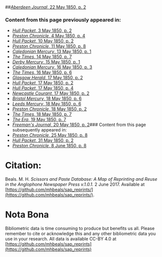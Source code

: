 ##[*Aberdeen Journal*, 22 May 1850, p. 2](https://mhbeals.github.io/sap_html/Aberdeen-Journal/Aberdeen-Journal-22-May-1850-p-2)

### Content from this page previously appeared in:
+ [*Hull Packet*, 3 May 1850, p. 2](https://mhbeals.github.io/sap_html/Hull-Packet/Hull-Packet-3-May-1850-p-2)
+ [*Preston Chronicle*, 4 May 1850, p. 4](https://mhbeals.github.io/sap_html/Preston-Chronicle/Preston-Chronicle-4-May-1850-p-4)
+ [*Hull Packet*, 10 May 1850, p. 2](https://mhbeals.github.io/sap_html/Hull-Packet/Hull-Packet-10-May-1850-p-2)
+ [*Preston Chronicle*, 11 May 1850, p. 8](https://mhbeals.github.io/sap_html/Preston-Chronicle/Preston-Chronicle-11-May-1850-p-8)
+ [*Caledonian Mercury*, 13 May 1850, p. 1](https://mhbeals.github.io/sap_html/Caledonian-Mercury/Caledonian-Mercury-13-May-1850-p-1)
+ [*The Times*, 14 May 1850, p. 7](https://mhbeals.github.io/sap_html/The-Times/The-Times-14-May-1850-p-7)
+ [*Derby Mercury*, 15 May 1850, p. 1](https://mhbeals.github.io/sap_html/Derby-Mercury/Derby-Mercury-15-May-1850-p-1)
+ [*Caledonian Mercury*, 16 May 1850, p. 3](https://mhbeals.github.io/sap_html/Caledonian-Mercury/Caledonian-Mercury-16-May-1850-p-3)
+ [*The Times*, 16 May 1850, p. 6](https://mhbeals.github.io/sap_html/The-Times/The-Times-16-May-1850-p-6)
+ [*Glasgow Herald*, 17 May 1850, p. 2](https://mhbeals.github.io/sap_html/Glasgow-Herald/Glasgow-Herald-17-May-1850-p-2)
+ [*Hull Packet*, 17 May 1850, p. 2](https://mhbeals.github.io/sap_html/Hull-Packet/Hull-Packet-17-May-1850-p-2)
+ [*Hull Packet*, 17 May 1850, p. 4](https://mhbeals.github.io/sap_html/Hull-Packet/Hull-Packet-17-May-1850-p-4)
+ [*Newcastle Courant*, 17 May 1850, p. 2](https://mhbeals.github.io/sap_html/Newcastle-Courant/Newcastle-Courant-17-May-1850-p-2)
+ [*Bristol Mercury*, 18 May 1850, p. 6](https://mhbeals.github.io/sap_html/Bristol-Mercury/Bristol-Mercury-18-May-1850-p-6)
+ [*Leeds Mercury*, 18 May 1850, p. 6](https://mhbeals.github.io/sap_html/Leeds-Mercury/Leeds-Mercury-18-May-1850-p-6)
+ [*Preston Chronicle*, 18 May 1850, p. 2](https://mhbeals.github.io/sap_html/Preston-Chronicle/Preston-Chronicle-18-May-1850-p-2)
+ [*The Times*, 18 May 1850, p. 7](https://mhbeals.github.io/sap_html/The-Times/The-Times-18-May-1850-p-7)
+ [*The Era*, 19 May 1850, p. 7](https://mhbeals.github.io/sap_html/The-Era/The-Era-19-May-1850-p-7)
+ [*Freeman's Journal*, 20 May 1850, p. 2](https://mhbeals.github.io/sap_html/Freeman's-Journal/Freeman's-Journal-20-May-1850-p-2)### Content from this page subsequently appeared in:
+ [*Preston Chronicle*, 25 May 1850, p. 8](https://mhbeals.github.io/sap_html/Preston-Chronicle/Preston-Chronicle-25-May-1850-p-8)
+ [*Hull Packet*, 31 May 1850, p. 2](https://mhbeals.github.io/sap_html/Hull-Packet/Hull-Packet-31-May-1850-p-2)
+ [*Preston Chronicle*, 8 June 1850, p. 8](https://mhbeals.github.io/sap_html/Preston-Chronicle/Preston-Chronicle-8-June-1850-p-8)
                    
# Citation: 

Beals. M. H. *Scissors and Paste Database: A Map of Reprinting and Reuse in the Anglophone Newspaper Press v.1.0.1.* 2 June 2017. Available at [https://github.com/mhbeals/sap_reprints/](https://github.com/mhbeals/sap_reprints/). 
                    
# Nota Bona

Bibliometric data is time consuming to produce but benefits us all. Please remember to cite or acknowledge this and any other bibliometric data you use in your research. All data is available CC-BY 4.0 at [https://github.com/mhbeals/sap_reprints](https://github.com/mhbeals/sap_reprints)